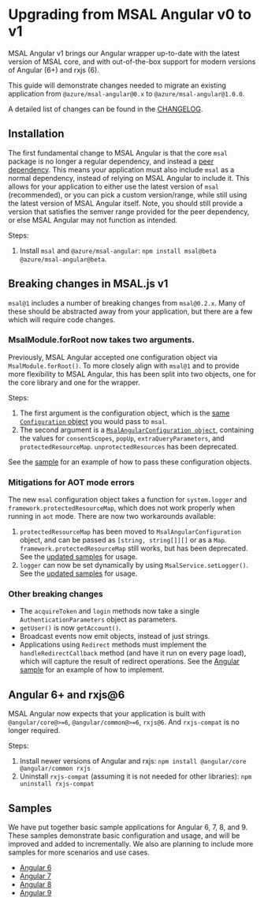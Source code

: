 # Upgrading from MSAL Angular v0 to v1

MSAL Angular v1 brings our Angular wrapper up-to-date with the latest version of MSAL core, and with out-of-the-box support for modern versions of Angular (6+) and rxjs (6).

This guide will demonstrate changes needed to migrate an existing application from `@azure/msal-angular@0.x` to `@azure/msal-angular@1.0.0`.

A detailed list of changes can be found in the [CHANGELOG](https://github.com/AzureAD/microsoft-authentication-library-for-js/blob/dev/lib/msal-angular/CHANGELOG.md).

## Installation

The first fundamental change to MSAL Angular is that the core `msal` package is no longer a regular dependency, and instead a [peer dependency](https://nodejs.org/en/blog/npm/peer-dependencies/). This means your application must also include `msal` as a normal dependency, instead of relying on MSAL Angular to include it. This allows for your application to either use the latest version of `msal` (recommended), or you can pick a custom version/range, while still using the latest version of MSAL Angular itself. Note, you should still provide a version that satisfies the semver range provided for the peer dependency, or else MSAL Angular may not function as intended.

Steps:
1. Install `msal` and `@azure/msal-angular`: `npm install msal@beta @azure/msal-angular@beta`.

## Breaking changes in MSAL.js v1

`msal@1` includes a number of breaking changes from `msal@0.2.x`. Many of these should be abstracted away from your application, but there are a few which will require code changes.

### MsalModule.forRoot now takes two arguments.

Previously, MSAL Angular accepted one configuration object via `MsalModule.forRoot()`. To more closely align with `msal@1` and to provide more flexibility to MSAL Angular, this has been split into two objects, one for the core library and one for the wrapper.

Steps:
1. The first argument is the configuration object, which is the [same `Configuration` object](https://github.com/AzureAD/microsoft-authentication-library-for-js/blob/dev/maintenance/msal-core/src/Configuration.ts) you would pass to `msal`.
2. The second argument is a [`MsalAngularConfiguration object`](https://github.com/AzureAD/microsoft-authentication-library-for-js/blob/msal-angular-v1/lib/msal-angular/src/msal-angular.configuration.ts), containing the values for `consentScopes`, `popUp`, `extraQueryParameters`, and `protectedResourceMap`. `unprotectedResources` has been deprecated.

See the [sample](https://github.com/AzureAD/microsoft-authentication-library-for-js/blob/dev/samples/msal-angular-samples/angular6-sample-app/src/app/app.module.ts) for an example of how to pass these configuration objects.

### Mitigations for AOT mode errors

The new `msal` configuration object takes a function for `system.logger` and `framework.protectedResourceMap`, which does not work properly when running in `aot` mode. There are now two workarounds available:

1. `protectedResourceMap` has been moved to `MsalAngularConfiguration` object, and can be passed as `[string, string[]][]` or as a `Map`. `framework.protectedResourceMap` still works, but has been deprecated. See the [updated samples](https://github.com/AzureAD/microsoft-authentication-library-for-js/blob/dev/samples/msal-angular-samples/angular6-sample-app/src/app/app.module.ts) for usage.
2. `logger` can now be set dynamically by using `MsalService.setLogger()`. See the [updated samples](https://github.com/AzureAD/microsoft-authentication-library-for-js/blob/dev/samples/msal-angular-samples/angular6-sample-app/src/app/app.component.ts) for usage.

### Other breaking changes

* The `acquireToken` and `login` methods now take a single `AuthenticationParameters` object as parameters.
* `getUser()` is now `getAccount()`.
* Broadcast events now emit objects, instead of just strings.
* Applications using `Redirect` methods must implement the `handleRedirectCallback` method (and have it run on every page load), which will capture the result of redirect operations. See the [Angular sample](https://github.com/AzureAD/microsoft-authentication-library-for-js/blob/dev/samples/msal-angular-samples/angular6-sample-app/src/app/app.component.ts) for an example of how to implement.

## Angular 6+ and rxjs@6

MSAL Angular now expects that your application is built with `@angular/core@>=6`, `@angular/common@>=6`, `rxjs@6`. And `rxjs-compat` is no longer required.

Steps:
1. Install newer versions of Angular and rxjs: `npm install @angular/core @angular/common rxjs`
2. Uninstall `rxjs-compat` (assuming it is not needed for other libraries): `npm uninstall rxjs-compat`

## Samples

We have put together basic sample applications for Angular 6, 7, 8, and 9. These samples demonstrate basic configuration and usage, and will be improved and added to incrementally. We also are planning to include more samples for more scenarios and use cases.

* [Angular 6](https://github.com/AzureAD/microsoft-authentication-library-for-js/tree/dev/samples/msal-angular-samples/angular6-sample-app)
* [Angular 7](https://github.com/AzureAD/microsoft-authentication-library-for-js/tree/dev/samples/msal-angular-samples/angular7-sample-app)
* [Angular 8](https://github.com/AzureAD/microsoft-authentication-library-for-js/tree/dev/samples/msal-angular-samples/angular8-sample-app)
* [Angular 9](https://github.com/AzureAD/microsoft-authentication-library-for-js/tree/dev/samples/msal-angular-samples/angular9-sample-app)
